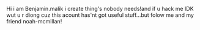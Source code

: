 Hi i am Benjamin.malik i create thing's nobody needs!and if u hack me IDK wut u r diong cuz this acount has'nt got useful stuff...but folow me and my friend noah-mcmillan!
